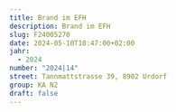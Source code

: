 ```yaml
---
title: Brand im EFH
description: Brand im EFH
slug: F24005270
date: 2024-05-10T18:47:00+02:00
jahr:
  - 2024
number: "2024|14"
street: Tannmattstrasse 39, 8902 Urdorf
group: KA N2
draft: false
---
```

